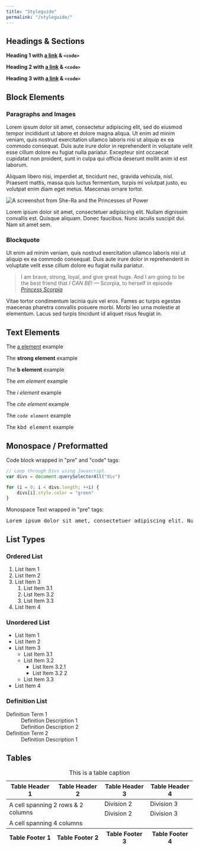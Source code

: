 ```yaml
---
title: "Styleguide"
permalink: "/styleguide/"
---
```


## Headings & Sections

<p 
	role="presentation" 
	style="font-size: var(--font-size-1); font-weight:bold">
	Heading 1 with <a href="/#">a link</a> &amp; <code>&lt;code&gt;</code>
</p>
<p 
	role="presentation" 
	style="font-size: var(--font-size-2); font-weight:bold">
	Heading 2 with <a href="/#">a link</a> &amp; <code>&lt;code&gt;</code>
</p>
<p 
	role="presentation" 
	style="font-size: var(--font-size-3); font-weight:bold">
	Heading 3 with <a href="/#">a link</a> &amp; <code>&lt;code&gt;</code>
</p>

## Block Elements

### Paragraphs and Images

Lorem ipsum dolor sit amet, consectetur adipiscing elit, sed do eiusmod tempor incididunt ut labore et dolore magna aliqua. Ut enim ad minim veniam, quis nostrud exercitation ullamco laboris nisi ut aliquip ex ea commodo consequat. Duis aute irure dolor in reprehenderit in voluptate velit esse cillum dolore eu fugiat nulla pariatur. Excepteur sint occaecat cupidatat non proident, sunt in culpa qui officia deserunt mollit anim id est laborum.

Aliquam libero nisi, imperdiet at, tincidunt nec, gravida vehicula, nisl. Praesent mattis, massa quis luctus fermentum, turpis mi volutpat justo, eu volutpat enim diam eget metus. Maecenas ornare tortor.

![A screenshot from She-Ra and the Princesses of Power](https://shera.gay/gay.jpeg)

Lorem ipsum dolor sit amet, consectetuer adipiscing elit. Nullam dignissim convallis est. Quisque aliquam. Donec faucibus. Nunc iaculis suscipit dui. Nam sit amet sem.

### Blockquote

Ut enim ad minim veniam, quis nostrud exercitation ullamco laboris nisi ut aliquip ex ea commodo consequat. Duis aute irure dolor in reprehenderit in voluptate velit esse cillum dolore eu fugiat nulla pariatur.

> I am brave, strong, loyal, and give great hugs. And I am going to be the best friend that _I CAN BE_!
> — Scorpia, to herself in episode <cite><a href="/wiki/Princess_Scorpia">Princess Scorpia</a></cite>

Vitae tortor condimentum lacinia quis vel eros. Fames ac turpis egestas maecenas pharetra convallis posuere morbi. Morbi leo urna molestie at elementum. Lacus sed turpis tincidunt id aliquet risus feugiat in.

## Text Elements

The [a element](/#) example

The **strong element** example

The **b element** example

The _em element_ example

The _i element_ example

The <cite>cite element</cite> example

The `code element` example

The <kbd>kbd element</kbd> example

## Monospace / Preformatted

Code block wrapped in "pre" and "code" tags:

```javascript
// Loop through Divs using Javascript.
var divs = document.querySelectorAll("div")

for (i = 0; i < divs.length; ++i) {
	divs[i].style.color = "green"
}
```

Monospace Text wrapped in "pre" tags:

<pre>Lorem ipsum dolor sit amet, consectetuer adipiscing elit. Nullam dignissim convallis est. Quisque aliquam. Donec faucibus. Nunc iaculis suscipit dui. Nam sit amet sem. Aliquam libero nisi, imperdiet at, tincidunt nec, gravida vehicula, nisl.</pre>

## List Types

### Ordered List

1. List Item 1
2. List Item 2
3. List Item 3
   1. List Item 3.1
   2. List Item 3.2
   3. List Item 3.3
4. List Item 4

### Unordered List

- List Item 1
- List Item 2
- List Item 3
  - List Item 3.1
  - List Item 3.2
    - List Item 3.2.1
    - List Item 3.2 2
  - List Item 3.3
- List Item 4

### Definition List

<dl>
	<dt>Definition Term 1</dt>
	<dd>Definition Description 1</dd>
	<dd>Definition Description 2</dd>
	<dt>Definition Term 2</dt>
	<dd>Definition Description 1</dd>
</dl>

## Tables

<table>
	<caption>This is a table caption</caption>
	<thead>
		<tr>
			<th>Table Header 1</th>
			<th>Table Header 2</th>
			<th>Table Header 3</th>
			<th>Table Header 4</th>
		</tr>
	</thead>
	<tbody>
		<tr> 
			<td colspan="2" rowspan="2">A cell spanning 2 rows & 2 columns</td>
			<td>Division 2</td>
			<td>Division 3</td>
		</tr>
		<tr>
			<td>Division 2</td>
			<td>Division 3</td>
		</tr>
		<tr>
			<td colspan="4">A cell spanning 4 columns</td>
		</tr>
	</tbody>
	<tfoot>
		<tr>
			<th>Table Footer 1</th>
			<th>Table Footer 2</th>
			<th>Table Footer 3</th>
			<th>Table Footer 4</th>
		</tr>
	</tfoot>
</table>
